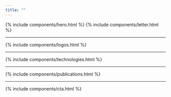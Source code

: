 ```yaml
---
title: ""
---
```


{% include components/hero.html %}
{% include components/letter.html %}
<hr class="my-10 md:my-20"/>
{% include components/logos.html %}
<hr class="my-10 md:my-20"/>
{% include components/technologies.html %}
<hr class="my-10 md:my-20"/>
{% include components/publications.html %}
<hr class="my-10 md:my-20"/>
{% include components/cta.html %}
